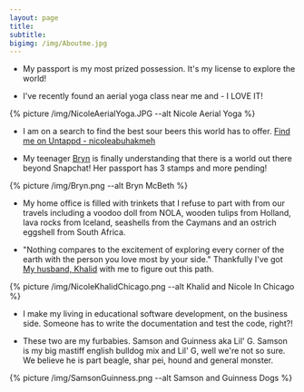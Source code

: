 ```yaml
---
layout: page
title: 
subtitle:
bigimg: /img/Aboutme.jpg
---
```


- My passport is my most prized possession. It's my license to explore the world!

- I've recently found an aerial yoga class near me and - I LOVE IT!

{% picture /img/NicoleAerialYoga.JPG --alt Nicole Aerial Yoga %}

- I am on a search to find the best sour beers this world has to offer. [Find me on Untappd - nicoleabuhakmeh](http://untpd.it/u/Nicoleabuhakmeh)

- My teenager [Bryn](https://www.instagram.com/bbbrrryyynnnnnn) is finally understanding that there is a world out there beyond Snapchat! Her passport has 3 stamps and more pending!

{% picture /img/Bryn.png --alt Bryn McBeth %}

- My home office is filled with trinkets that I refuse to part with from our travels including a voodoo doll from NOLA, wooden tulips from Holland, lava rocks from Iceland, seashells from the Caymans and an ostrich eggshell from South Africa.

- "Nothing compares to the excitement of exploring every corner of the earth with the person you love most by your side." Thankfully I've got [My husband, Khalid](https://twitter.com/buhakmeh) with me to figure out this path.

{% picture /img/NicoleKhalidChicago.png --alt Khalid and Nicole In Chicago %}

- I make my living in educational software development, on the business side. Someone has to write the documentation and test the code, right?!

- These two are my furbabies. Samson and Guinness aka Lil' G. Samson is my big mastiff english bulldog mix and Lil' G, well we're not so sure. We believe he is part beagle, shar pei, hound and general monster.

{% picture /img/SamsonGuinness.png --alt Samson and Guinness Dogs %}
